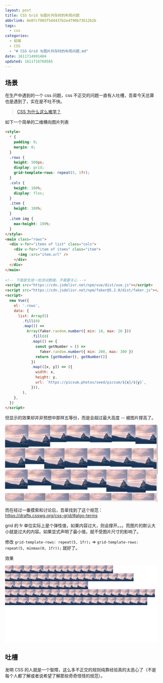 ```yaml
---
layout: post
title: CSS Grid 与图片共存时的布局问题
abbrlink: 0e07cf985f5d4437b2e4f90b73612b2b
tags:
  - css
categories:
  - 前端
  - CSS
  - "# CSS Grid 与图片共存时的布局问题.md"
date: 1611714991484
updated: 1611716768565
---
```


## 场景

在生产中遇到的一个 css 问题，css 不正交的问题一直有人吐槽，吾辈今天总算也是遇到了，实在是不吐不快。

> [CSS 为什么这么难学？](https://zhuanlan.zhihu.com/p/29888231)

如下一个简单的二维横向图片列表

```html
<style>
  * {
    padding: 0;
    margin: 0;
  }
  .rows {
    height: 500px;
    display: grid;
    grid-template-rows: repeat(5, 1fr);
  }
  .cols {
    height: 100%;
    display: flex;
  }
  .item {
    height: 100%;
  }
  .item img {
    max-height: 100%;
  }
</style>
<main class="rows">
  <div v-for="items of list" class="cols">
    <div v-for="item of items" class="item">
      <img :src="item.url" />
    </div>
  </div>
</main>

<!-- 下面是生成一些测试数据，不需要关心 -->
<script src="https://cdn.jsdelivr.net/npm/vue/dist/vue.js"></script>
<script src="https://cdn.jsdelivr.net/npm/faker@5.2.0/dist/faker.js"></script>
<script>
  new Vue({
    el: '.rows',
    data: {
      list: Array(5)
        .fill(0)
        .map(() =>
          Array(faker.random.number({ min: 10, max: 20 }))
            .fill(0)
            .map(() => {
              const getNumber = () =>
                faker.random.number({ min: 200, max: 300 })
              return [getNumber(), getNumber()]
            })
            .map(([x, y]) => ({
              width: x,
              height: y,
              url: `https://picsum.photos/seed/picsum/${x}/${y}`,
            })),
        ),
    },
  })
</script>
```

但显示的效果却并非预想中那样五等份，而是会超过最大高度 -- 被图片撑高了。

![1611716016173.png](/resources/ab035c3bd9314c17ad6ec4390a6b00b7.png)

而在经过一番摸索和讨论后，吾辈找到了这个规范：<https://drafts.csswg.org/css-grid/#algo-terms>

grid 的 fr 单位实际上是个弹性值，如果内容过大，则会撑开。。。而图片的默认大小就是过大的内容。如果显式声明了最小值，就不受图片尺寸的影响了。

修改 `grid-template-rows: repeat(5, 1fr);` => `grid-template-rows: repeat(5, minmax(0, 1fr));` 就好了。

效果

![1611716716541.png](/resources/f315fce582304158b1913b4f2c947a84.png)

## 吐槽

发明 CSS 的人就是一个智障，这么多不正交的规则纯靠经验真的太恶心了（不是每个人都了解或者说希望了解那些奇奇怪怪的规范）。
